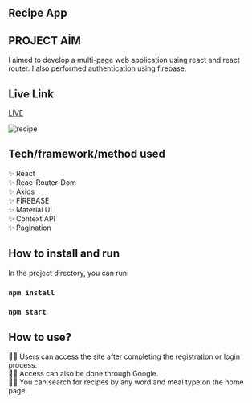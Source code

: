 ## Recipe App
## PROJECT AİM
I aimed to develop a multi-page web application using react and react router. I also performed authentication using firebase.


##  Live Link
[LİVE](https://recipe-app-zlh.vercel.app/)


![recipe](./recipe.gif)


## Tech/framework/method used
✨ React<br>
✨ Reac-Router-Dom<br>
✨ Axios<br>
✨ FİREBASE<br>
✨ Material UI<br>
✨ Context API<br>
✨ Pagination<br>




## How to install and run
In the project directory, you can run:

### `npm install`  
### `npm start`

## How to use?
👩‍🍳 Users can access the site after completing the registration or login process.<br>
👩‍🍳 Access can also be done through Google.<br>
👩‍🍳 You can search for recipes by any word and meal type on the home page.<br>
